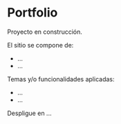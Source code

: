 # Portfolio
Proyecto en construcción.

El sitio se compone de:
* ...
* ...

Temas y/o funcionalidades aplicadas:
* ...
* ...

Despligue en ...